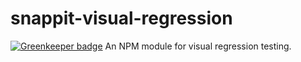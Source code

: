 # snappit-visual-regression

[![Greenkeeper badge](https://badges.greenkeeper.io/rackerlabs/snappit-visual-regression.svg)](https://greenkeeper.io/)
An NPM module for visual regression testing.
